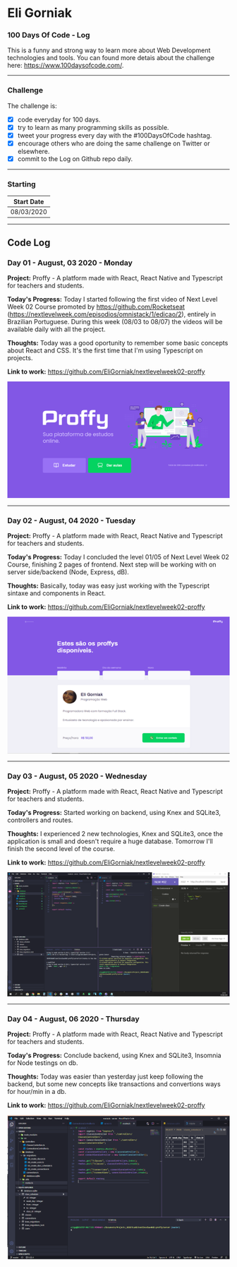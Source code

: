 # Eli Gorniak

### 100 Days Of Code - Log


This is a funny and strong way to learn more about Web Development technologies and tools.
You can found more detais about the challenge here: https://www.100daysofcode.com/.

---
### Challenge 
The challenge is:
- [x] code everyday for 100 days.
- [x] try to learn as many programming skills as possible.
- [x] tweet your progress every day with the #100DaysOfCode hashtag.
- [x] encourage others who are doing the same challenge on Twitter or elsewhere.
- [x] commit to the Log on Github repo daily.

---
### Starting
| Start Date |
|----------|
| 08/03/2020 |

---
## Code Log
### Day 01 - August, 03 2020 - Monday

**Project:** Proffy - A platform made with React, React Native and Typescript for teachers and students.

**Today's Progress:** Today I started following the first video of Next Level Week 02 Course promoted by https://github.com/Rocketseat (https://nextlevelweek.com/episodios/omnistack/1/edicao/2), entirely in Brazilian Portuguese. During this week (08/03 to 08/07) the videos will be available daily with all the project.

**Thoughts:** Today was a good oportunity to remember some basic concepts about React and CSS. It's the first time that I'm using Typescript on projects.

**Link to work:** https://github.com/EliGorniak/nextlevelweek02-proffy

![picture alt](assets/day01_proffy.png "Proffy App")

---

### Day 02 - August, 04 2020 - Tuesday
**Project:** Proffy - A platform made with React, React Native and Typescript for teachers and students.

**Today's Progress:** Today I concluded the level 01/05 of Next Level Week 02 Course, finishing 2 pages of frontend. Next step will be working with on server side/backend (Node, Express, dB).

**Thoughts:** Basically, today was easy just working with the Typescript sintaxe and components in React.

**Link to work:** https://github.com/EliGorniak/nextlevelweek02-proffy

![picture alt](assets/day02_proffy.png "Proffy App")

---
### Day 03 - August, 05 2020 - Wednesday
**Project:** Proffy - A platform made with React, React Native and Typescript for teachers and students.

**Today's Progress:** Started working on backend, using Knex and SQLite3, controllers and routes.

**Thoughts:** I experienced 2 new technologies, Knex and SQLite3, once the application is small and doesn't require a huge database. Tomorrow I'll finish the second level of the course.

**Link to work:** https://github.com/EliGorniak/nextlevelweek02-proffy

![picture alt](assets/day03_proffy.png "Proffy App")

---
### Day 04 - August, 06 2020 - Thursday
**Project:** Proffy - A platform made with React, React Native and Typescript for teachers and students.

**Today's Progress:** Conclude backend, using Knex and SQLite3, Insomnia for Node testings on db.

**Thoughts:** Today was easier than yesterday just keep following the backend, but some new concepts like transactions and convertions ways for hour/min in a db.

**Link to work:** https://github.com/EliGorniak/nextlevelweek02-proffy

![picture alt](assets/day04_proffy.png "Proffy App")
